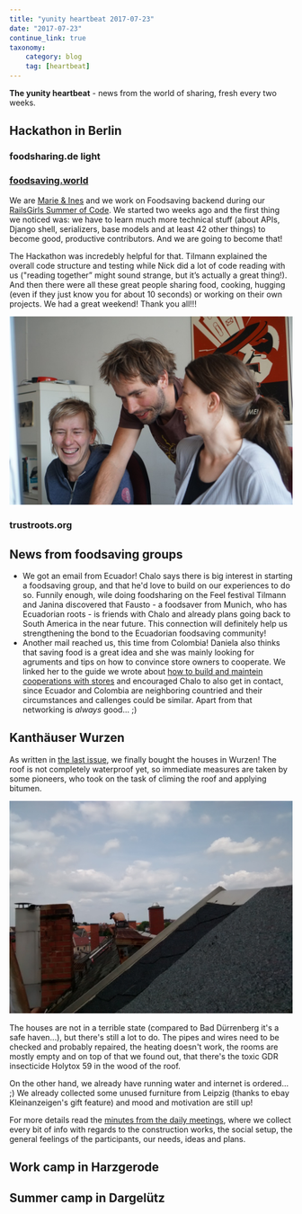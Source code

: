 ```yaml
---
title: "yunity heartbeat 2017-07-23"
date: "2017-07-23"
continue_link: true
taxonomy:
    category: blog
    tag: [heartbeat]
---
```


**The yunity heartbeat** - news from the world of sharing, fresh every two weeks.

## Hackathon in Berlin

### foodsharing.de light

### [foodsaving.world](https://foodsaving.world)

We are [Marie & Ines](https://twitter.com/nk42) and we work on Foodsaving backend during our [RailsGirls Summer of Code](https://railsgirlssummerofcode.org/). We started two weeks ago and the first thing we noticed was: we have to learn much more technical stuff (about APIs, Django shell, serializers, base models and at least 42 other things) to become good, productive contributors. And we are going to become that!

The Hackathon was incredebly helpful for that. Tilmann explained the overall code structure and testing while Nick did a lot of code reading with us ("reading together” might sound strange, but it’s actually a great thing!). And then there were all these great people sharing food, cooking, hugging (even if they just know you for about 10 seconds) or working on their own projects. We had a great weekend! Thank you all!!!

![Team NK42 with Nick](/user/pages/01.heartbeat/2017-07-23/DSC02962.JPG)

### trustroots.org

## News from foodsaving groups

- We got an email from Ecuador! Chalo says there is big interest in starting a foodsaving group, and that he'd love to build on our experiences to do so. Funnily enough, wile doing foodsharing on the Feel festival Tilmann and Janina discovered that Fausto - a foodsaver from Munich, who has Ecuadorian roots - is friends with Chalo and already plans going back to South America in the near future. This connection will definitely help us strengthening the bond to the Ecuadorian foodsaving community!
- Another mail reached us, this time from Colombia! Daniela also thinks that saving food is a great idea and she was mainly looking for agruments and tips on how to convince store owners to cooperate. We linked her to the guide we wrote about [how to build and maintein cooperations with stores](https://yunity.atlassian.net/wiki/display/FSINT/How+to+build+and+maintain+cooperations+with+stores) and encouraged Chalo to also get in contact, since Ecuador and Colombia are neighboring countried and their circumstances and callenges could be similar. Apart from that networking is _always_ good... ;)

## Kanthäuser Wurzen

As written in [the last issue](../2017-07-09), we finally bought the houses in Wurzen! The roof is not completely waterproof yet, so immediate measures are taken by some pioneers, who took on the task of climing the roof and applying bitumen.

![](roofrepair.jpg)

The houses are not in a terrible state (compared to Bad Dürrenberg it's a safe haven...), but there's still a lot to do. The pipes and wires need to be checked and probably repaired, the heating doesn't work, the rooms are mostly empty and on top of that we found out, that there's the toxic GDR insecticide Holytox 59 in the wood of the roof.

On the other hand, we already have running water and internet is ordered... ;) We already collected some unused furniture from Leipzig (thanks to ebay Kleinanzeigen's gift feature) and mood and motivation are still up!

For more details read the [minutes from the daily meetings](https://yunity.atlassian.net/wiki/display/WW/After+moving+in%3A+Meeting+Minutes), where we collect every bit of info with regards to the construction works, the social setup, the general feelings of the participants, our needs, ideas and plans.

## Work camp in Harzgerode

## Summer camp in Dargelütz
